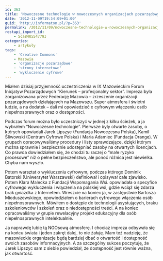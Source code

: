 ```yaml
---
id: 363
title: 'Nowoczesne technologie w nowoczesnych organizacjach pozarządowych'
date: '2012-11-09T19:54:09+01:00'
guid: 'http://informaton.pl/?p=363'
permalink: /2012/11/09/nowoczesne-technologie-w-nowoczesnych-organizacjach-pozarzadowych/
restapi_import_id:
    - 5ca8405547793
categories:
    - artykuły
tags:
    - 'Creative Commons'
    - Mazowia
    - 'organizacje pozarządowe'
    - 'strony internetowe'
    - 'wykluczenie cyfrowe'
---
```


Miałem dzisiaj przyjemność uczestniczenia w IX Mazowieckim Forum Inicjatyw Pozarządowych “Kierunek – profesjonalny sektor”. Impreza była zorganizowana przez Federację Mazowia – zrzeszenie organizacji pozarządowych działających na Mazowszu. Super atmosfera i świetni ludzie, a na dodatek – dali mi opowiedzieć o cyfrowym włączeniu osób niepełnosprawnych oraz o dostępności.

Podczas forum można było uczestniczyć w jednej z kilku ścieżek, a ja wybrałem “Nowoczesne technologie”. Pierwsze były otwarte zasoby, o których opowiadali Jarek Lipszyc (Fundacja Nowoczesna Polska), Kamil Śliwowski (Centrum Cyfrowe Polska) i Maria Adamiec (Fundacja Orange). W grupach opracowywaliśmy procedury i listy sprawdzające, dzięki którym można sprawnie i bezpiecznie udostępniać zasoby na otwartych licencjach. Co prawda dowiedziałem się, że chodzi tu raczej o “małe ryzyko procesowe” niż o pełne bezpieczeństwo, ale ponoć różnica jest niewielka. Chyba nam wyszło.

Potem warsztat o wykluczeniu cyfrowym, podczas którego Dominik Batorski (Uniwersytet Warszawski) definiował i opisywał całe zjawisko. Potem Klara Malecka z Fundacji Wspomagania Wsi. opowiadała o specyfice cyfrowego wykluczenia i włączenia na polskiej wsi, gdzie wciąż się zdarza brak gniazdka z Internetem. Wreszcie na koniec ja, w zastępstwie Bartosza Mioduszewskiego, opowiedziałem o barierach cyfrowego włączenia osób niepełnosprawnych. Mówiłem o dostępie do technologii asystujących, braku szkoleniowców i szkoleń oraz o niedostępności treści. A na koniec opracowaliśmy w grupie rewelacyjny projekt edukacyjny dla osób niepełnosprawnych intelektualnie.

Ja naprawdę lubię tą NGOsową atmosferę. I chociaż impreza odbywała się na końcu świata i jeden zakręt dalej, to nie żałuję. Mam też nadzieję, że mazowieckie organizacje będą bardziej dbać o otwartość i dostępność swoich zasobów informacyjnych. A za szczególny sukces poczytuję, że Jarek Lipszyc sam z siebie powiedział, że dostępność jest równie ważna, jak otwartość.
